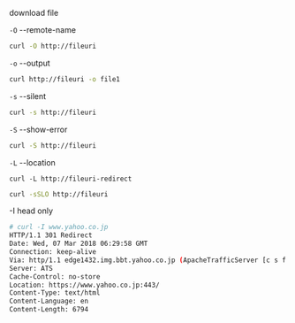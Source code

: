 
download file


`-O` --remote-name

```bash
curl -O http://fileuri
```

`-o` --output

```bash
curl http://fileuri -o file1 
```

`-s` --silent
```bash
curl -s http://fileuri
```


`-S` --show-error
```bash
curl -S http://fileuri
```

`-L` --location
```
curl -L http://fileuri-redirect
```


```bash
curl -sSLO http://fileuri
```

-I head only
```bash
# curl -I www.yahoo.co.jp
HTTP/1.1 301 Redirect
Date: Wed, 07 Mar 2018 06:29:58 GMT
Connection: keep-alive
Via: http/1.1 edge1432.img.bbt.yahoo.co.jp (ApacheTrafficServer [c s f ])
Server: ATS
Cache-Control: no-store
Location: https://www.yahoo.co.jp:443/
Content-Type: text/html
Content-Language: en
Content-Length: 6794
```
